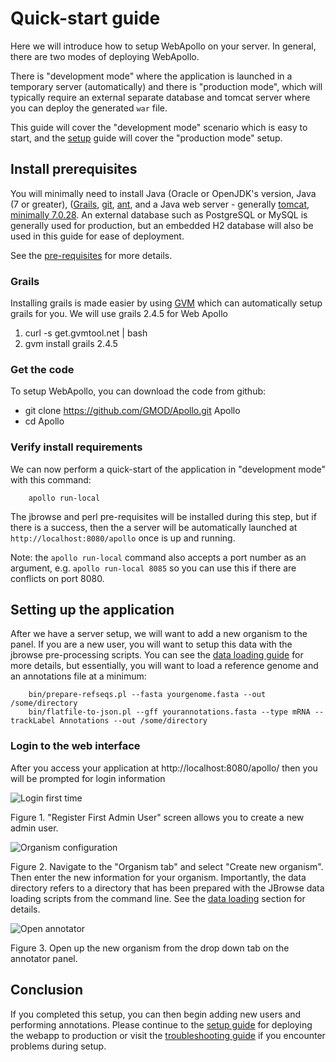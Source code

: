 # Quick-start guide

Here we will introduce how to setup WebApollo on your server. In general, there are two modes of deploying WebApollo.

There is "development mode" where the application is launched in a temporary server (automatically) and there is "production mode", which will typically require an external separate database and tomcat server where you can deploy the generated `war` file.

This guide will cover the "development mode" scenario which is easy to start, and the [setup](Setup) guide will cover the "production mode" setup.

## Install prerequisites

You will minimally need to install Java (Oracle or OpenJDK's version, Java (7 or greater), ([Grails](https://grails.org/), [git](https://git-scm.com/), [ant](http://ant.apache.org/), and a Java web server - generally [tomcat, minimally 7.0.28](http://tomcat.apache.org/). An external database such as PostgreSQL or MySQL is generally used for production, but an embedded H2 database will also be used in this guide for ease of deployment.

See the [pre-requisites](Prerequisites) for more details.


### Grails

Installing grails is made easier by using [GVM](http://gvmtool.net/) which can automatically setup grails for you. We will use grails 2.4.5 for Web Apollo

1. curl -s get.gvmtool.net | bash
2. gvm install grails 2.4.5

### Get the code

To setup WebApollo, you can download the code from github:

- git clone https://github.com/GMOD/Apollo.git Apollo
- cd Apollo


### Verify install requirements

We can now perform a quick-start of the application in "development mode" with this command:

```
    apollo run-local
```

The jbrowse and perl pre-requisites will be installed during this step, but if there is a success, then the a server will be automatically launched at `http://localhost:8080/apollo` once is up and running.

Note: the `apollo run-local` command also accepts a port number as an argument, e.g. `apollo run-local 8085` so you can use this if there are conflicts on port 8080.

## Setting up the application


After we have a server setup, we will want to add a new organism to the panel. If you are a new user, you will want to setup this data with the jbrowse pre-processing scripts. You can see the [data loading guide](Data_loading) for more details, but essentially, you will want to load a reference genome and an annotations file at a minimum:

```
    bin/prepare-refseqs.pl --fasta yourgenome.fasta --out /some/directory
    bin/flatfile-to-json.pl --gff yourannotations.fasta --type mRNA --trackLabel Annotations --out /some/directory
```



### Login to the web interface

After you access your application at http://localhost:8080/apollo/ then you will be prompted for login information

![Login first time](images/1.png)

Figure 1. "Register First Admin User" screen allows you to create a new admin user.


![Organism configuration](images/2.png)

Figure 2. Navigate to the "Organism tab" and select "Create new organism". Then enter the new information for your
organism. Importantly, the data directory refers to a directory that has been prepared with the JBrowse data loading
scripts from the command line. See the [data loading](Data_loading) section for details.

![Open annotator](images/3.png)

Figure 3. Open up the new organism from the drop down tab on the annotator panel.



## Conclusion

If you completed this setup, you can then begin adding new users and performing annotations. Please continue to the [setup guide](Setup) for deploying the webapp to production or visit the [troubleshooting guide](Troubleshooting) if you encounter problems during setup.
